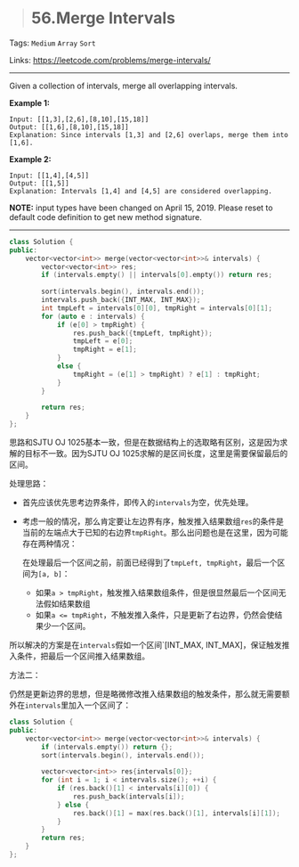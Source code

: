 > # 56.Merge Intervals

Tags: `Medium` `Array` `Sort`

Links: <https://leetcode.com/problems/merge-intervals/>

---

Given a collection of intervals, merge all overlapping intervals.

**Example 1:**

```
Input: [[1,3],[2,6],[8,10],[15,18]]
Output: [[1,6],[8,10],[15,18]]
Explanation: Since intervals [1,3] and [2,6] overlaps, merge them into [1,6].
```

**Example 2:**

```
Input: [[1,4],[4,5]]
Output: [[1,5]]
Explanation: Intervals [1,4] and [4,5] are considered overlapping.
```

**NOTE:** input types have been changed on April 15, 2019. Please reset to default code definition to get new method signature.

---

```c++
class Solution {
public:
    vector<vector<int>> merge(vector<vector<int>>& intervals) {
        vector<vector<int>> res;
        if (intervals.empty() || intervals[0].empty()) return res;
        
        sort(intervals.begin(), intervals.end());
        intervals.push_back({INT_MAX, INT_MAX});
        int tmpLeft = intervals[0][0], tmpRight = intervals[0][1];
        for (auto e : intervals) {
            if (e[0] > tmpRight) {
                res.push_back({tmpLeft, tmpRight});
                tmpLeft = e[0];
                tmpRight = e[1];
            }
            else {
                tmpRight = (e[1] > tmpRight) ? e[1] : tmpRight;
            }
        }
        
        return res;
    }
};
```

思路和SJTU OJ 1025基本一致，但是在数据结构上的选取略有区别，这是因为求解的目标不一致。因为SJTU OJ 1025求解的是区间长度，这里是需要保留最后的区间。

处理思路：

* 首先应该优先思考边界条件，即传入的`intervals`为空，优先处理。

* 考虑一般的情况，那么肯定要让左边界有序，触发推入结果数组`res`的条件是当前的左端点大于已知的右边界`tmpRight`。那么出问题也是在这里，因为可能存在两种情况：

  在处理最后一个区间之前，前面已经得到了`tmpLeft, tmpRight`，最后一个区间为`[a, b]`：

  * 如果`a > tmpRight`，触发推入结果数组条件，但是很显然最后一个区间无法假如结果数组
  * 如果`a <= tmpRight`，不触发推入条件，只是更新了右边界，仍然会使结果少一个区间。

所以解决的方案是在`intervals`假如一个区间`[INT_MAX, INT_MAX]，保证触发推入条件，把最后一个区间推入结果数组。



方法二：

仍然是更新边界的思想，但是略微修改推入结果数组的触发条件，那么就无需要额外在`intervals`里加入一个区间了：

```c++
class Solution {
public:
    vector<vector<int>> merge(vector<vector<int>>& intervals) {
        if (intervals.empty()) return {};
        sort(intervals.begin(), intervals.end());
        
        vector<vector<int>> res{intervals[0]};
        for (int i = 1; i < intervals.size(); ++i) {
            if (res.back()[1] < intervals[i][0]) {
                res.push_back(intervals[i]);
            } else {
                res.back()[1] = max(res.back()[1], intervals[i][1]);
            }
        }   
        return res;
    }
};
```

